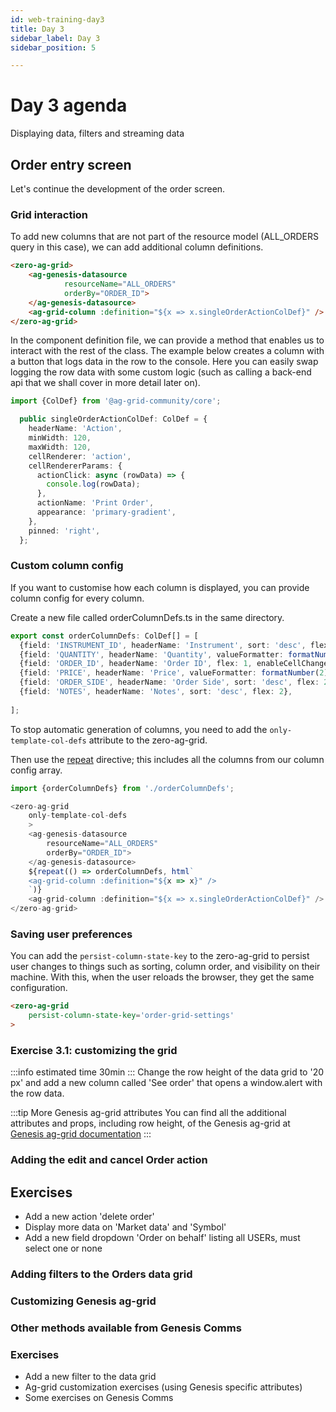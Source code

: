```yaml
---
id: web-training-day3
title: Day 3
sidebar_label: Day 3
sidebar_position: 5

---
```

# Day 3 agenda
Displaying data, filters and streaming data

## Order entry screen
Let's continue the development of the order screen.

### Grid interaction

To add new columns that are not part of the resource model (ALL_ORDERS query in this case), we can add additional column definitions.

```html {6} title="order.template.ts"
<zero-ag-grid>
    <ag-genesis-datasource
            resourceName="ALL_ORDERS"
            orderBy="ORDER_ID">
    </ag-genesis-datasource>
    <ag-grid-column :definition="${x => x.singleOrderActionColDef}" />
</zero-ag-grid>

```

In the component definition file, we can provide a method that enables us to interact with the rest of the class.
The example below creates a column with a button that logs data in the row to the console.
Here you can easily swap logging the row data with some custom logic (such as calling a back-end api that we shall cover in more detail later on).

```typescript title="order.ts"
import {ColDef} from '@ag-grid-community/core';

  public singleOrderActionColDef: ColDef = {
    headerName: 'Action',
    minWidth: 120,
    maxWidth: 120,
    cellRenderer: 'action',
    cellRendererParams: {
      actionClick: async (rowData) => {
        console.log(rowData);
      },
      actionName: 'Print Order',
      appearance: 'primary-gradient',
    },
    pinned: 'right',
  };
```

### Custom column config

If you want to customise how each column is displayed, you can provide column config for every column.

Create a new file called orderColumnDefs.ts in the same directory.

```typescript title="orderColumnDefs.ts"
export const orderColumnDefs: ColDef[] = [
  {field: 'INSTRUMENT_ID', headerName: 'Instrument', sort: 'desc', flex: 2},
  {field: 'QUANTITY', headerName: 'Quantity', valueFormatter: formatNumber(0), type: 'rightAligned', flex: 1, enableCellChangeFlash: true},
  {field: 'ORDER_ID', headerName: 'Order ID', flex: 1, enableCellChangeFlash: true},
  {field: 'PRICE', headerName: 'Price', valueFormatter: formatNumber(2), type: 'rightAligned', flex: 1, enableCellChangeFlash: true},
  {field: 'ORDER_SIDE', headerName: 'Order Side', sort: 'desc', flex: 2},
  {field: 'NOTES', headerName: 'Notes', sort: 'desc', flex: 2},
  
];
```
To stop automatic generation of columns, you need to add the `only-template-col-defs` attribute to the zero-ag-grid.

Then use the [repeat](https://www.fast.design/docs/fast-element/using-directives/#the-repeat-directive) directive; this includes all the columns from our column config array.


```typescript {4,10-12} title="order.template.ts"
import {orderColumnDefs} from './orderColumnDefs';

<zero-ag-grid
    only-template-col-defs
    >
    <ag-genesis-datasource
        resourceName="ALL_ORDERS"
        orderBy="ORDER_ID">
    </ag-genesis-datasource>
    ${repeat(() => orderColumnDefs, html`
    <ag-grid-column :definition="${x => x}" />
    `)}
    <ag-grid-column :definition="${x => x.singleOrderActionColDef}" />
</zero-ag-grid>
```

### Saving user preferences

You can add the `persist-column-state-key` to the zero-ag-grid to persist user changes to things such as sorting, column order, and visibility on their machine. With this, when the user reloads the browser, they get the same configuration.

```html {2}
<zero-ag-grid
    persist-column-state-key='order-grid-settings'
>
```

### Exercise 3.1: customizing the grid
:::info estimated time
30min
:::
Change the row height of the data grid to '20 px' and add a new column called 'See order' that opens a window.alert with the row data.

:::tip More Genesis ag-grid attributes
You can find all the additional attributes and props, including row height, of the Genesis ag-grid at [Genesis ag-grid documentation](/front-end/web-components/grids/ag-grid/ag-grid-intro/)
:::


### Adding the edit and cancel Order action

## Exercises
- Add a new action 'delete order'
- Display more data on 'Market data' and 'Symbol'
- Add a new field dropdown 'Order on behalf' listing all USERs, must select one or none


### Adding filters to the Orders data grid

### Customizing Genesis ag-grid

### Other methods available from Genesis Comms

### Exercises
- Add a new filter to the data grid
- Ag-grid customization exercises (using Genesis specific attributes)
- Some exercises on Genesis Comms
